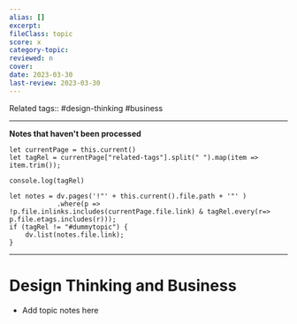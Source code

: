 ```yaml
---
alias: []
excerpt:
fileClass: topic
score: x
category-topic:
reviewed: n
cover:
date: 2023-03-30
last-review: 2023-03-30
---
```

Related tags:: #design-thinking #business 

---
**Notes that haven't been processed**
~~~dataviewjs
let currentPage = this.current()
let tagRel = currentPage["related-tags"].split(" ").map(item => item.trim());

console.log(tagRel)

let notes = dv.pages('!"' + this.current().file.path + '"' )
			.where(p => !p.file.inlinks.includes(currentPage.file.link) & tagRel.every(r=> p.file.etags.includes(r)));
if (tagRel != "#dummytopic") {
	dv.list(notes.file.link);
}
~~~
---
# Design Thinking and Business
* Add topic notes here